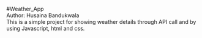 #Weather_App
<br>
Author: Husaina Bandukwala
<br>
This is a simple project for showing weather details through API call and by using Javascript, html and css.
